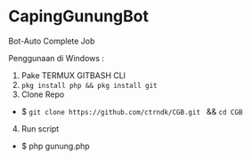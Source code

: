 # CapingGunungBot
Bot-Auto Complete Job 

Penggunaan di Windows :
1. Pake TERMUX GITBASH CLI
2. ```pkg install php && pkg install git```
3. Clone Repo
- $ ```git clone https://github.com/ctrndk/CGB.git ``` && ```cd CGB```
4. Run script
- $ php gunung.php

